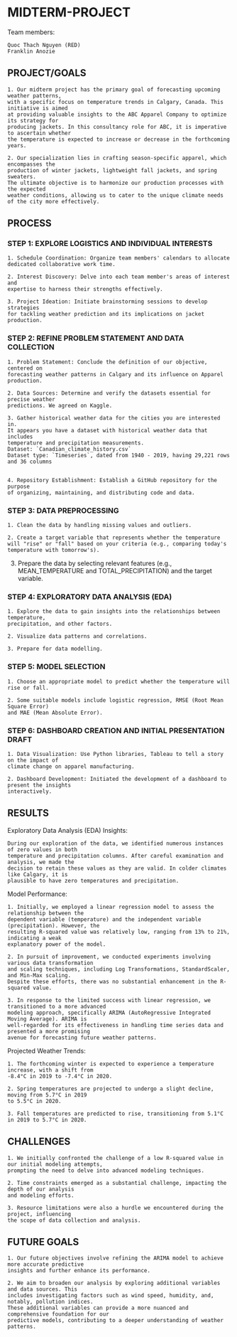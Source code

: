 # MIDTERM-PROJECT 

Team members:

    Quoc Thach Nguyen (RED)
    Franklin Anozie

## PROJECT/GOALS

    1. Our midterm project has the primary goal of forecasting upcoming weather patterns,
    with a specific focus on temperature trends in Calgary, Canada. This initiative is aimed
    at providing valuable insights to the ABC Apparel Company to optimize its strategy for
    producing jackets. In this consultancy role for ABC, it is imperative to ascertain whether
    the temperature is expected to increase or decrease in the forthcoming years.

    2. Our specialization lies in crafting season-specific apparel, which encompasses the
    production of winter jackets, lightweight fall jackets, and spring sweaters.
    The ultimate objective is to harmonize our production processes with the expected
    weather conditions, allowing us to cater to the unique climate needs of the city more effectively.

## PROCESS

### STEP 1: EXPLORE LOGISTICS AND INDIVIDUAL INTERESTS

    1. Schedule Coordination: Organize team members' calendars to allocate
    dedicated collaborative work time.
  
    2. Interest Discovery: Delve into each team member's areas of interest and
    expertise to harness their strengths effectively.
  
    3. Project Ideation: Initiate brainstorming sessions to develop strategies
    for tackling weather prediction and its implications on jacket production.

### STEP 2: REFINE PROBLEM STATEMENT AND DATA COLLECTION

    1. Problem Statement: Conclude the definition of our objective, centered on
    forecasting weather patterns in Calgary and its influence on Apparel production.

    2. Data Sources: Determine and verify the datasets essential for precise weather
    predictions. We agreed on Kaggle.

    3. Gather historical weather data for the cities you are interested in.
    It appears you have a dataset with historical weather data that includes
    temperature and precipitation measurements.
    Dataset: `Canadian_climate_history.csv`
    Dataset type: `Timeseries`, dated from 1940 - 2019, having 29,221 rows and 36 columns


    4. Repository Establishment: Establish a GitHub repository for the purpose
    of organizing, maintaining, and distributing code and data.

### STEP 3: DATA PREPROCESSING

    1. Clean the data by handling missing values and outliers.

    2. Create a target variable that represents whether the temperature
    will "rise" or "fall" based on your criteria (e.g., comparing today's temperature with tomorrow's).

3. Prepare the data by selecting relevant features (e.g., MEAN_TEMPERATURE and TOTAL_PRECIPITATION)
and the target variable.

### STEP 4: EXPLORATORY DATA ANALYSIS (EDA)

    1. Explore the data to gain insights into the relationships between temperature,
    precipitation, and other factors.

    2. Visualize data patterns and correlations.

    3. Prepare for data modelling.

### STEP 5: MODEL SELECTION

    1. Choose an appropriate model to predict whether the temperature will rise or fall.

    2. Some suitable models include logistic regression, RMSE (Root Mean Square Error)
    and MAE (Mean Absolute Error).

### STEP 6: DASHBOARD CREATION AND INITIAL PRESENTATION DRAFT

    1. Data Visualization: Use Python libraries, Tableau to tell a story on the impact of
    climate change on apparel manufacturing.

    2. Dashboard Development: Initiated the development of a dashboard to present the insights
    interactively.

## RESULTS

Exploratory Data Analysis (EDA) Insights:

    During our exploration of the data, we identified numerous instances of zero values in both
    temperature and precipitation columns. After careful examination and analysis, we made the
    decision to retain these values as they are valid. In colder climates like Calgary, it is
    plausible to have zero temperatures and precipitation.

Model Performance:

    1. Initially, we employed a linear regression model to assess the relationship between the
    dependent variable (temperature) and the independent variable (precipitation). However, the
    resulting R-squared value was relatively low, ranging from 13% to 21%, indicating a weak
    explanatory power of the model.

    2. In pursuit of improvement, we conducted experiments involving various data transformation
    and scaling techniques, including Log Transformations, StandardScaler, and Min-Max scaling.
    Despite these efforts, there was no substantial enhancement in the R-squared value.

    3. In response to the limited success with linear regression, we transitioned to a more advanced
    modeling approach, specifically ARIMA (AutoRegressive Integrated Moving Average). ARIMA is
    well-regarded for its effectiveness in handling time series data and presented a more promising
    avenue for forecasting future weather patterns.

Projected Weather Trends:

    1. The forthcoming winter is expected to experience a temperature increase, with a shift from
    -8.4°C in 2019 to -7.4°C in 2020.

    2. Spring temperatures are projected to undergo a slight decline, moving from 5.7°C in 2019
    to 5.5°C in 2020.

    3. Fall temperatures are predicted to rise, transitioning from 5.1°C in 2019 to 5.7°C in 2020.
    
## CHALLENGES 

    1. We initially confronted the challenge of a low R-squared value in our initial modeling attempts,
    prompting the need to delve into advanced modeling techniques.

    2. Time constraints emerged as a substantial challenge, impacting the depth of our analysis
    and modeling efforts.

    3. Resource limitations were also a hurdle we encountered during the project, influencing
    the scope of data collection and analysis.

	
## FUTURE GOALS

    1. Our future objectives involve refining the ARIMA model to achieve more accurate predictive
    insights and further enhance its performance.

    2. We aim to broaden our analysis by exploring additional variables and data sources. This
    includes investigating factors such as wind speed, humidity, and, notably, pollution indices.
    These additional variables can provide a more nuanced and comprehensive foundation for our
    predictive models, contributing to a deeper understanding of weather patterns.

	
